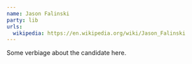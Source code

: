 ```yaml
---
name: Jason Falinski
party: lib
urls:
  wikipedia: https://en.wikipedia.org/wiki/Jason_Falinski
---
```

Some verbiage about the candidate here.
